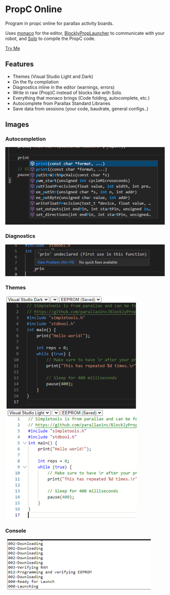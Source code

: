 # PropC Online
Program in propc online for parallax activity boards.

Uses [monaco](https://github.com/microsoft/monaco-editor) for the editor, [BlocklyPropLauncher](https://github.com/parallaxinc/BlocklyPropLauncher) to communicate with your robot, and [Solo](https://github.com/parallaxinc/solo) to compile the PropC code.

[Try Me](https://dvvcz.github.io/PropC-Online)

## Features
* Themes (Visual Studio Light and Dark)
* On the fly compilation
* Diagnostics inline in the editor (warnings, errors)
* Write in raw (Prop)C instead of blocks like with Solo.
* Everything that monaco brings (Code folding, autocomplete, etc.)
* Autocomplete from Parallax Standard Libraries
* Save data from sessions (your code, baudrate, general configs..)

## Images
### Autocompletion
![autocomplete](assets/autocomplete.png)

### Diagnostics
![diagnostics](assets/diagnostics.png)

### Themes
![dark](assets/dark.png)
![light](assets/light.png)

### Console
![console](assets/console.png)
